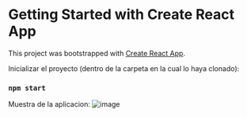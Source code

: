 # Getting Started with Create React App

This project was bootstrapped with [Create React App](https://github.com/facebook/create-react-app).

Inicializar el proyecto (dentro de la carpeta en la cual lo haya clonado):
### `npm start`
Muestra de la aplicacion:
![image](https://user-images.githubusercontent.com/107318970/235323220-166fecf4-f7b1-4d91-8754-6b157ccf4f08.png)

